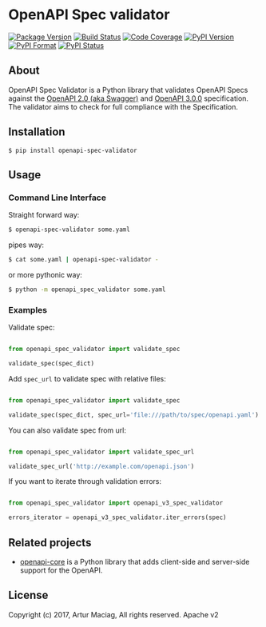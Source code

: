 # OpenAPI Spec validator

[![Package Version](https://img.shields.io/pypi/v/openapi-spec-validator.svg)](https://pypi.python.org/pypi/openapi-spec-validator)
[![Build Status](https://travis-ci.org/p1c2u/openapi-spec-validator.svg?branch=master)](https://travis-ci.org/p1c2u/openapi-spec-validator)
[![Code Coverage](https://img.shields.io/codecov/c/github/p1c2u/openapi-spec-validator/master.svg?style=flat)](https://codecov.io/github/p1c2u/openapi-spec-validator?branch=master)
[![PyPI Version](https://img.shields.io/pypi/pyversions/openapi-spec-validator.svg)](https://pypi.python.org/pypi/openapi-spec-validator)
[![PyPI Format](https://img.shields.io/pypi/format/openapi-spec-validator.svg)](https://pypi.python.org/pypi/openapi-spec-validator)
[![PyPI Status](https://img.shields.io/pypi/status/openapi-spec-validator.svg)](https://pypi.python.org/pypi/openapi-spec-validator)

## About

OpenAPI Spec Validator is a Python library that validates OpenAPI Specs against the [OpenAPI 2.0 (aka Swagger)](https://github.com/OAI/OpenAPI-Specification/blob/master/versions/2.0.md) and [OpenAPI 3.0.0](https://github.com/OAI/OpenAPI-Specification/blob/master/versions/3.0.0.md) specification. The validator aims to check for full compliance with the Specification.

## Installation

    $ pip install openapi-spec-validator

## Usage

### Command Line Interface

Straight forward way:

```bash
$ openapi-spec-validator some.yaml
```

pipes way:

```bash
$ cat some.yaml | openapi-spec-validator -
```

or more pythonic way:

```bash
$ python -m openapi_spec_validator some.yaml
```

### Examples

Validate spec:

```python

from openapi_spec_validator import validate_spec

validate_spec(spec_dict)
```

Add `spec_url` to validate spec with relative files:

```python

from openapi_spec_validator import validate_spec

validate_spec(spec_dict, spec_url='file:///path/to/spec/openapi.yaml')
```

You can also validate spec from url:

```python

from openapi_spec_validator import validate_spec_url

validate_spec_url('http://example.com/openapi.json')
```

If you want to iterate through validation errors:

```python

from openapi_spec_validator import openapi_v3_spec_validator

errors_iterator = openapi_v3_spec_validator.iter_errors(spec)
```

## Related projects

* [openapi-core](https://github.com/p1c2u/openapi-core) is a Python library that adds client-side and server-side support for the OpenAPI.

## License

Copyright (c) 2017, Artur Maciag, All rights reserved.
Apache v2
